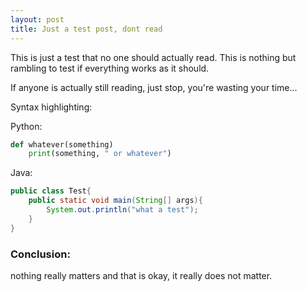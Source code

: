 ```yaml
---
layout: post
title: Just a test post, dont read
---
```

This is just a test that no one should actually read. This is nothing but rambling to test if everything works as it should.

If anyone is actually still reading, just stop, you're wasting your time...

Syntax highlighting:

Python:
```python
def whatever(something)
    print(something, " or whatever")
```

Java:
```java
public class Test{
    public static void main(String[] args){
        System.out.println("what a test");
    }
}
```
### Conclusion:

nothing really matters and that is okay, it really does not matter.
